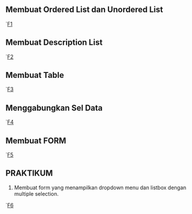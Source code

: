 ## Membuat Ordered List dan Unordered List

`[F1](Foto/F1.png)

## Membuat Description List

`[F2](Foto/F2.png)

## Membuat Table

`[F3](Foto/F3.png)

## Menggabungkan Sel Data

`[F4](Foto/F4.png)

## Membuat FORM

`[F5](Foto/F5.png)

## PRAKTIKUM

1. Membuat form yang menampilkan dropdown menu dan listbox dengan multiple selection.

`[F6](Foto/F6.png)
